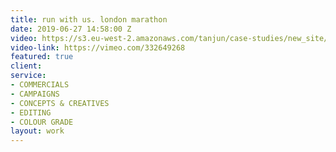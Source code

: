 ```yaml
---
title: run with us. london marathon
date: 2019-06-27 14:58:00 Z
video: https://s3.eu-west-2.amazonaws.com/tanjun/case-studies/new_site/run-with-us-london-marathon/reel
video-link: https://vimeo.com/332649268
featured: true
client: 
service:
- COMMERCIALS
- CAMPAIGNS
- CONCEPTS & CREATIVES
- EDITING
- COLOUR GRADE
layout: work
---
```


